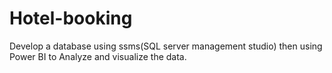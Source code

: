 # Hotel-booking
Develop a database using ssms(SQL server management studio) then using Power BI to Analyze and visualize the data.
